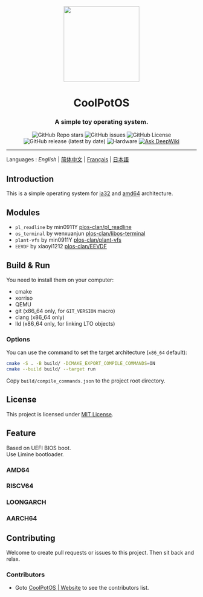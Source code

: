 <div align="center">
<img height="200px" src="https://github.com/user-attachments/assets/9542ad95-0f48-43ad-9617-a750db84e907" />

<h1 align="center">CoolPotOS</h1>
<h3>A simple toy operating system.</h3>

![GitHub Repo stars](https://img.shields.io/github/stars/plos-clan/CoolPotOS?style=flat-square)
![GitHub issues](https://img.shields.io/github/issues/plos-clan/CoolPotOS?style=flat-square)
![GitHub License](https://img.shields.io/github/license/plos-clan/CoolPotOS?style=flat-square)
![GitHub release (latest by date)](https://img.shields.io/github/v/release/plos-clan/CoolPotOS?style=flat-square)
![Hardware](https://img.shields.io/badge/Hardware-i386_x64-blue?style=flat-square)
[![Ask DeepWiki](https://deepwiki.com/badge.svg)](https://deepwiki.com/plos-clan/CoolPotOS)
</div>

---

Languages
: *English*
| [简体中文](readme/README-zh-CN.md)
| [Français](readme/README-fr-FR.md)
| [日本語](readme/README-ja-JP.md)

## Introduction

This is a simple operating system for [ia32](https://en.wikipedia.org/wiki/IA-32)
and [amd64](https://en.wikipedia.org/wiki/X86-64) architecture.

## Modules

- `pl_readline` by min0911Y [plos-clan/pl_readline](https://github.com/plos-clan/pl_readline)
- `os_terminal` by wenxuanjun [plos-clan/libos-terminal](https://github.com/plos-clan/libos-terminal)
- `plant-vfs` by min0911Y [plos-clan/plant-vfs](https://github.com/plos-clan/plant-vfs)
- `EEVDF` by xiaoyi1212 [plos-clan/EEVDF](https://github.com/plos-clan/EEVDF)

## Build & Run

You need to install them on your computer:

- cmake
- xorriso
- QEMU
- git (x86_64 only, for `GIT_VERSION` macro)
- clang (x86_64 only)
- lld (x86_64 only, for linking LTO objects)

### Options

You can use the command to set the target architecture (`x86_64` default):

```bash
cmake -S . -B build/ -DCMAKE_EXPORT_COMPILE_COMMANDS=ON
cmake --build build/ --target run
```

Copy `build/compile_commands.json` to the project root directory.

## License

This project is licensed under [MIT License](LICENSE).

## Feature

Based on UEFI BIOS boot. \
Use Limine bootloader.

### AMD64

### RISCV64

### LOONGARCH

### AARCH64

## Contributing

Welcome to create pull requests or issues to this project. Then sit back and relax.

### Contributors

* Goto [CoolPotOS | Website](cpos.plos-clan.org) to see the contributors list.
